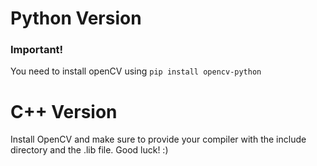 # Python Version

### Important!
You need to install openCV using ```pip install opencv-python```


# C++ Version

Install OpenCV and make sure to provide your compiler with the include directory and the .lib file. Good luck! :)
